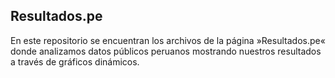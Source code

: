 

## Resultados.pe

En este repositorio se encuentran los archivos de la página »Resultados.pe« donde analizamos datos públicos peruanos mostrando nuestros resultados a través de gráficos dinámicos.

